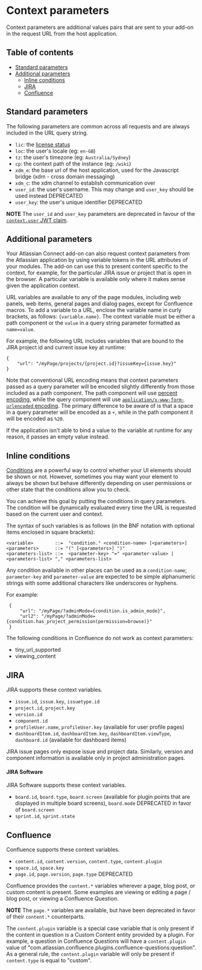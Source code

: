 # Context parameters

Context parameters are additional values pairs that are sent to your add-on in the request URL from the host application.

## Table of contents

* [Standard parameters](#standard-parameters)
* [Additional parameters](#additional-parameters)
  * [Inline conditions](#inline-conditions)
  * [JIRA](#additional-parameters-jira)
  * [Confluence](#additional-parameters-confluence)

## <a name="standard-parameters"></a>Standard parameters

The following parameters are common across all requests and are always included in the URL query string.

* `lic`: the [license status](./licensing.html#license-status)
* `loc`: the user's locale (eg: `en-GB`)
* `tz`: the user's timezone (eg: `Australia/Sydney`)
* `cp`: the context path of the instance (eg: `/wiki`)
* `xdm_e`: the base url of the host application, used for the Javascript bridge (xdm - cross domain messaging)
* `xdm_c`: the xdm channel to establish communication over
* `user_id`: the user's username. This may change and `user_key` should be used instead <span class="aui-lozenge">DEPRECATED</span>
* `user_key`: the user's unique identifier <span class="aui-lozenge">DEPRECATED</span>

**NOTE** The `user_id` and `user_key` parameters are deprecated in favour of the [`context.user` JWT claim](./understanding-jwt.html#token-structure-claims).

## <a name="additional-parameters"></a>Additional parameters

Your Atlassian Connect add-on can also request context parameters from the Atlassian application by using
variable tokens in the URL attributes of your modules. The add-on can use this to present content specific to the
context, for example, for the particular JIRA issue or project that is open in the browser. A particular variable is
available only where it makes sense given the application context.

URL variables are available to any of the page modules, including web panels, web items, general pages and dialog pages,
except for Confluence macros. To add a variable to a URL, enclose the variable name in curly brackets, as follows: `{variable.name}`.
The context variable must be either a path component or the `value` in a query string parameter formatted as `name=value`.

For example, the following URL includes variables that are bound to the JIRA project id and current issue key at runtime:

```
{
    "url": "/myPage/projects/{project.id}?issueKey={issue.key}"
}
```

Note that conventional URL encoding means that context parameters passed as a query parameter will be encoded
slightly differently from those included as a path component. The path component will use 
[percent encoding](https://en.wikipedia.org/wiki/Percent-encoding), while the query component will use 
[`application/x-www-form-urlencoded` encoding](http://www.w3.org/TR/html5/forms.html#application/x-www-form-urlencoded-encoding-algorithm). 
The primary difference to be aware of is that a space in a query parameter will be encoded as a `+`, while in the path 
component it will be encoded as `%20`.

If the application isn't able to bind a value to the variable at runtime for any reason, it passes an empty value instead.

## <a name="inline-conditions"></a>Inline conditions

[Conditions](../concepts/conditions.html) are a powerful way to control whether your UI elements should be shown or not. 
However, sometimes you may want your element to always be shown but behave differently 
depending on user permissions or other state that the conditions allow you to check. 

You can achieve this goal by putting the conditions in query parameters. The condition will be dynamically
evaluated every time the URL is requested based on the current user and context.

The syntax of such variables is as follows (in the BNF notation with optional items enclosed in square brackets):

```
<variable>        ::=  "condition." <condition-name> [<parameters>]
<parameters>      ::= "(" [<parameters>] ")"
<parameters-list> ::=  <parameter-key> "=" <parameter-value> | <parameters-list> "," <parameters-list>
```

Any condition available in other places can be used as a `condition-name`; 
`parameter-key` and `parameter-value` are expected to be simple alphanumeric strings with some additional characters
 like underscores or hyphens.

For example:
 
```
 {
     "url": "/myPage/?adminMode={condition.is_admin_mode}",  
     "url2": "/myPage/?adminMode={condition.has_project_permission(permission=browse)}"
 }
```

The following conditions in Confluence do not work as context parameters:

* tiny_url_supported
* viewing_content

## <a name="additional-parameters-jira"></a>JIRA

JIRA supports these context variables.

 * `issue.id`, `issue.key`, `issuetype.id`
 * `project.id`, `project.key`
 * `version.id`
 * `component.id`
 * `profileUser.name`, `profileUser.key` (available for user profile pages)
 * `dashboardItem.id`, `dashboardItem.key`, `dashboardItem.viewType`, `dashboard.id` (available for dashboard items)

JIRA issue pages only expose issue and project data. Similarly, version and component information is available only in
project administration pages.

#### <a name="additional-parameters-jira-software"></a>JIRA Software

JIRA Software supports these context variables.

 * `board.id`, `board.type`, 
 `board.screen` (available for plugin points that are displayed in multiple board screens),
 `board.mode` <span class="aui-lozenge">DEPRECATED</span> in favor of `board.screen` 
 * `sprint.id`, `sprint.state` 

## <a name="additional-parameters-confluence"></a>Confluence

Confluence supports these context variables.

 * `content.id`, `content.version`, `content.type`, `content.plugin`
 * `space.id`, `space.key`
 * `page.id`, `page.version`, `page.type` <span class="aui-lozenge">DEPRECATED</span>

Confluence provides the `content.*` variables wherever a page, blog post, or custom content is present. Some examples are
viewing or editing a page / blog post, or viewing a Confluence Question.

**NOTE** The `page.*` variables are available, but have been deprecated in favor of their `content.*` counterparts.

The `content.plugin` variable is a special case variable that is only present if the content in question is a Custom
Content entity provided by a plugin. For example, a question in Confluence Questions will have a `content.plugin` value
of "com.atlassian.confluence.plugins.confluence-questions:question". As a general rule, the `content.plugin` variable
will only be present if `content.type` is equal to "custom".
